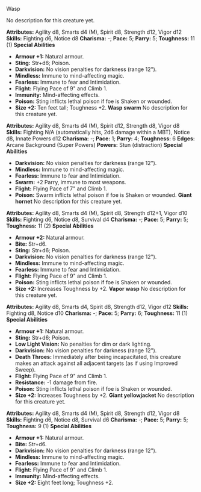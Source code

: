 Wasp

No description for this creature yet.

**Attributes:** Agility d8, Smarts d4 (M), Spirit d8, Strength d12,
Vigor d12
**Skills:** Fighting d6, Notice d8
**Charisma:** -; **Pace:** 5; **Parry:** 5; **Toughness:** 11 (1)
**Special Abilities**
- **Armour +1:** Natural armour.
- **Sting:** Str+d6; Poison.
- **Darkvision:** No vision penalties for darkness (range 12").
- **Mindless:** Immune to mind-affecting magic.
- **Fearless:** Immune to fear and Intimidation.
- **Flight:** Flying Pace of 9" and Climb 1.
- **Immunity:** Mind-affecting effects.
- **Poison:** Sting inflicts lethal poison if foe is Shaken or wounded.
- **Size +2:** Ten feet tall; Toughness +2.
**Wasp swarm**
No description for this creature yet.

**Attributes:** Agility d8, Smarts d4 (M), Spirit d12, Strength d8,
Vigor d8
**Skills:** Fighting N/A (automatically hits, 2d6 damage within a MBT),
Notice d8, Innate Powers d12
**Charisma:** -; **Pace:** 1; **Parry:** 4; **Toughness:** 6
**Edges:** Arcane Background (Super Powers)
**Powers:** Stun (distraction)
**Special Abilities**
- **Darkvision:** No vision penalties for darkness (range 12").
- **Mindless:** Immune to mind-affecting magic.
- **Fearless:** Immune to fear and Intimidation.
- **Swarm:** +2 Parry, immune to most weapons.
- **Flight:** Flying Pace of 7" and Climb 1.
- **Poison:** Swarm inflicts lethal poison if foe is Shaken or wounded.
**Giant hornet**
No description for this creature yet.

**Attributes:** Agility d8, Smarts d4 (M), Spirit d8, Strength d12+1,
Vigor d10
**Skills:** Fighting d6, Notice d8, Survival d4
**Charisma:** -; **Pace:** 5; **Parry:** 5; **Toughness:** 11 (2)
**Special Abilities**
- **Armour +2:** Natural armour.
- **Bite:** Str+d6.
- **Sting:** Str+d6; Poison.
- **Darkvision:** No vision penalties for darkness (range 12").
- **Mindless:** Immune to mind-affecting magic.
- **Fearless:** Immune to fear and Intimidation.
- **Flight:** Flying Pace of 9" and Climb 1.
- **Poison:** Sting inflicts lethal poison if foe is Shaken or wounded.
- **Size +2:** Increases Toughness by +2.
**Vapor wasp**
No description for this creature yet.

**Attributes:** Agility d8, Smarts d4, Spirit d8, Strength d12, Vigor
d12
**Skills:** Fighting d8, Notice d10
**Charisma:** -; **Pace:** 5; **Parry:** 6; **Toughness:** 11 (1)
**Special Abilities**
- **Armour +1:** Natural armour.
- **Sting:** Str+d6; Poison.
- **Low Light Vision:** No penalties for dim or dark lighting.
- **Darkvision:** No vision penalties for darkness (range 12").
- **Death Throes:** Immediately after being incapacitated, this creature
makes an attack against all adjacent targets (as if using Improved
Sweep).
- **Flight:** Flying Pace of 9" and Climb 1.
- **Resistance:** -1 damage from fire.
- **Poison:** Sting inflicts lethal poison if foe is Shaken or wounded.
- **Size +2:** Increases Toughness by +2.
**Giant yellowjacket**
No description for this creature yet.

**Attributes:** Agility d8, Smarts d4 (M), Spirit d8, Strength d12,
Vigor d8
**Skills:** Fighting d6, Notice d8, Survival d6
**Charisma:** -; **Pace:** 5; **Parry:** 5; **Toughness:** 9 (1)
**Special Abilities**
- **Armour +1:** Natural armour.
- **Bite:** Str+d6.
- **Darkvision:** No vision penalties for darkness (range 12").
- **Mindless:** Immune to mind-affecting magic.
- **Fearless:** Immune to fear and Intimidation.
- **Flight:** Flying Pace of 9" and Climb 1.
- **Immunity:** Mind-affecting effects.
- **Size +2:** Eight feet long; Toughness +2.

